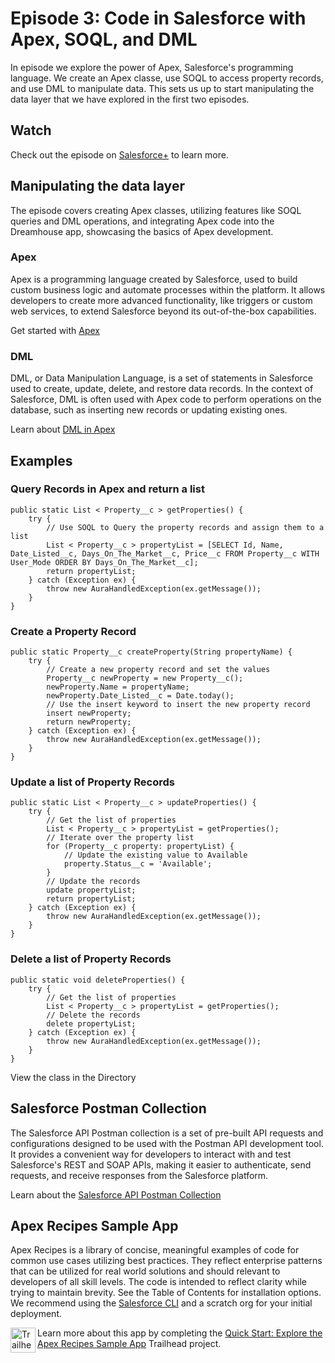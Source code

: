 
# Episode 3: Code in Salesforce with Apex, SOQL, and DML

In episode we explore the power of Apex, Salesforce's programming language. We create an Apex classe, use SOQL to access property records, and use DML to manipulate data. This sets us up to start manipulating the data layer that we have explored in the first two episodes. 
## Watch
Check out the episode on [Salesforce+](https://www.salesforce.com/plus/series/howtodev_/episode/episode-s1e3) to learn more.
## Manipulating the data layer

The episode covers creating Apex classes, utilizing features like SOQL queries and DML operations, and integrating Apex code into the Dreamhouse app, showcasing the basics of Apex development.

### Apex
Apex is a programming language created by Salesforce, used to build custom business logic and automate processes within the platform. It allows developers to create more advanced functionality, like triggers or custom web services, to extend Salesforce beyond its out-of-the-box capabilities.

Get started with [Apex](https://trailhead.salesforce.com/content/learn/modules/apex_database/apex_database_intro)

### DML
DML, or Data Manipulation Language, is a set of statements in Salesforce used to create, update, delete, and restore data records. In the context of Salesforce, DML is often used with Apex code to perform operations on the database, such as inserting new records or updating existing ones.

Learn about [DML in Apex](https://developer.salesforce.com/docs/atlas.en-us.apexref.meta/apexref/apex_dml_section.htm)

## Examples

### Query Records in Apex and return a list

```
public static List < Property__c > getProperties() {
    try {
        // Use SOQL to Query the property records and assign them to a list
        List < Property__c > propertyList = [SELECT Id, Name, Date_Listed__c, Days_On_The_Market__c, Price__c FROM Property__c WITH User_Mode ORDER BY Days_On_The_Market__c];
        return propertyList;
    } catch (Exception ex) {
        throw new AuraHandledException(ex.getMessage());
    }
}
```

### Create a Property Record

```
public static Property__c createProperty(String propertyName) {
    try {
        // Create a new property record and set the values
        Property__c newProperty = new Property__c();
        newProperty.Name = propertyName;
        newProperty.Date_Listed__c = Date.today();
        // Use the insert keyword to insert the new property record
        insert newProperty;
        return newProperty;
    } catch (Exception ex) {
        throw new AuraHandledException(ex.getMessage());
    }
}
```

### Update a list of Property Records

```
public static List < Property__c > updateProperties() {
    try {
        // Get the list of properties
        List < Property__c > propertyList = getProperties();
        // Iterate over the property list
        for (Property__c property: propertyList) {
            // Update the existing value to Available
            property.Status__c = 'Available';
        }
        // Update the records
        update propertyList;
        return propertyList;
    } catch (Exception ex) {
        throw new AuraHandledException(ex.getMessage());
    }
}
```

### Delete a list of Property Records

```
public static void deleteProperties() {
    try {
        // Get the list of properties
        List < Property__c > propertyList = getProperties();
        // Delete the records
        delete propertyList;
    } catch (Exception ex) {
        throw new AuraHandledException(ex.getMessage());
    }
}
```
View the class in the Directory


## Salesforce Postman Collection
The Salesforce API Postman collection is a set of pre-built API requests and configurations designed to be used with the Postman API development tool. It provides a convenient way for developers to interact with and test Salesforce's REST and SOAP APIs, making it easier to authenticate, send requests, and receive responses from the Salesforce platform.

Learn about the [Salesforce API Postman Collection](https://developer.salesforce.com/blogs/2020/03/explore-the-salesforce-apis-with-a-postman-collection)

## Apex Recipes Sample App
Apex Recipes is a library of concise, meaningful examples of code for common use cases utilizing best practices. They reflect enterprise patterns that can be utilized
for real world solutions and should relevant to developers of all skill levels. The code is intended to reflect clarity while trying to maintain brevity. See the Table of Contents for installation options. We recommend using the [Salesforce CLI](https://developer.salesforce.com/tools/sfdxcli) and a scratch org for your initial deployment.

<div>
   <img src="https://res.cloudinary.com/hy4kyit2a/f_auto,fl_lossy,q_70/learn/projects/quick-start-explore-the-apex-recipes-sample-app/185b61248727a9711d31e2f54b62e230_badge.png" align="left" alt="Trailhead Badge" height="40px" width="40px"/>
   <p>Learn more about this app by completing the <a href="https://trailhead.salesforce.com/content/learn/projects/quick-start-explore-the-apex-recipes-sample-app">Quick Start: Explore the Apex Recipes Sample App</a> Trailhead project.</p>
</div>
